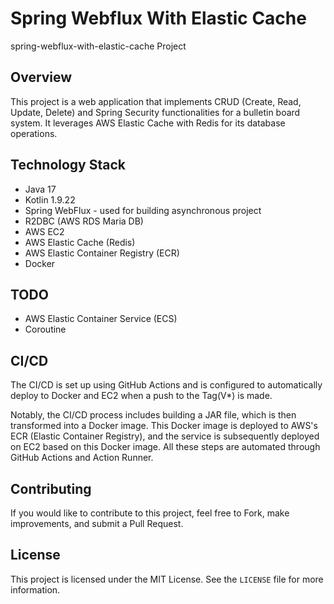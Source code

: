 # Spring Webflux With Elastic Cache

spring-webflux-with-elastic-cache Project

## Overview

This project is a web application that implements CRUD (Create, Read, Update, Delete) and Spring Security functionalities for a bulletin board system. It leverages AWS Elastic Cache with Redis for its database operations.

## Technology Stack
- Java 17
- Kotlin 1.9.22
- Spring WebFlux - used for building asynchronous project
- R2DBC (AWS RDS Maria DB)
- AWS EC2
- AWS Elastic Cache (Redis)
- AWS Elastic Container Registry (ECR)
- Docker

## TODO
- AWS Elastic Container Service (ECS)
- Coroutine
  
## CI/CD

The CI/CD is set up using GitHub Actions and is configured to automatically deploy to Docker and EC2 when a push to the Tag(V*) is made.

Notably, the CI/CD process includes building a JAR file, which is then transformed into a Docker image. This Docker image is deployed to AWS's ECR (Elastic Container Registry), and the service is subsequently deployed on EC2 based on this Docker image. All these steps are automated through GitHub Actions and Action Runner.

## Contributing

If you would like to contribute to this project, feel free to Fork, make improvements, and submit a Pull Request.

## License

This project is licensed under the MIT License. See the `LICENSE` file for more information.
